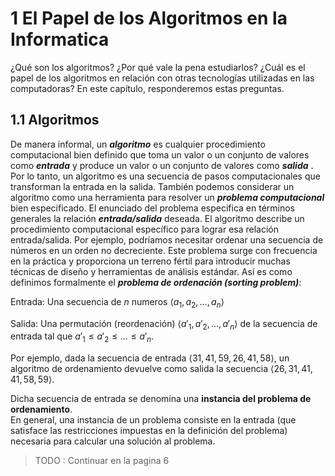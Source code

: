 # 1 El Papel de los Algoritmos en la Informatica

¿Qué son los algoritmos? ¿Por qué vale la pena estudiarlos? ¿Cuál es el papel
de los algoritmos en relación con otras tecnologías utilizadas en las computadoras? En este capítulo,
responderemos estas preguntas.

## 1.1 Algoritmos

De manera informal, un ***algoritmo*** es cualquier procedimiento computacional bien definido que toma
un valor o un conjunto de valores como ***entrada***  y produce un valor o un conjunto de valores como
***salida*** . Por lo tanto, un algoritmo es una secuencia de pasos computacionales que transforman la
entrada en la salida.
También podemos considerar un algoritmo como una herramienta para resolver un ***problema computacional***  bien especificado. 
El enunciado del problema especifica en términos generales la relación ***entrada/salida*** deseada. 
El algoritmo describe un procedimiento computacional específico para lograr esa relación entrada/salida.
Por ejemplo, podríamos necesitar ordenar una secuencia de números en un orden no decreciente. 
Este problema surge con frecuencia en la práctica y proporciona un terreno fértil para
introducir muchas técnicas de diseño y herramientas de análisis estándar. Así es como definimos formalmente el ***problema de ordenación (sorting problem)***:

Entrada: Una secuencia de $n$ numeros $\langle a_1, a_2,\dots, a_n \rangle$

Salida: Una permutación (reordenación) $\langle a'_1, a'_2, \dots, a'_n \rangle$ de la secuencia de entrada tal que  $a'_1 \leq a'_2 \leq \dots \leq a'_n.$


Por ejemplo, dada la secuencia de entrada 
$\langle 31, 41, 59, 26, 41, 58 \rangle,$ 
un algoritmo de ordenamiento devuelve como salida la secuencia 
$\langle 26, 31, 41, 41, 58, 59 \rangle.$ 

Dicha secuencia de entrada se denomina una **instancia del problema de ordenamiento**.  
En general, una instancia de un problema consiste en la entrada (que satisface las restricciones impuestas en la definición del problema) 
necesaria para calcular una solución al problema.


> TODO : Continuar en la pagina 6
